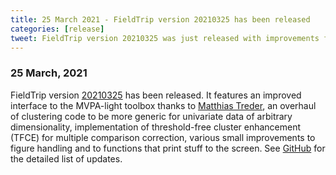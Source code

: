 ```yaml
---
title: 25 March 2021 - FieldTrip version 20210325 has been released
categories: [release]
tweet: FieldTrip version 20210325 was just released with improvements for MVPA-Light thanks to @MatthiasTreder, better clustering and TFCE, and improvements to figure handling. See http://www.fieldtriptoolbox.org/#25-march-2021
---
```


### 25 March, 2021

FieldTrip version [20210325](http://github.com/fieldtrip/fieldtrip/releases/tag/20210325) has been released. It features an improved interface to the MVPA-light toolbox thanks to [Matthias Treder](https://github.com/treder), an overhaul of clustering code to be more generic for univariate data of arbitrary dimensionality, implementation of threshold-free cluster enhancement (TFCE) for multiple comparison correction, various small improvements to figure handling and to functions that print stuff to the screen. See [GitHub](https://github.com/fieldtrip/fieldtrip/compare/20210311...20210325) for the detailed list of updates.


